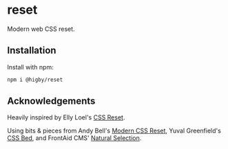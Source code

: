 # reset

Modern web CSS reset.

## Installation

Install with npm:

```bash
npm i @higby/reset
```

## Acknowledgements

Heavily inspired by Elly Loel's [CSS Reset](https://gist.github.com/EllyLoel/4ff8a6472247e6dd2315fd4038926522).

Using bits & pieces from Andy Bell's [Modern CSS Reset](https://andy-bell.co.uk/a-modern-css-reset/), Yuval Greenfield's [CSS Bed](https://github.com/ubershmekel/cssbed/), and FrontAid CMS' [Natural Selection](https://github.com/frontaid/natural-selection/).
